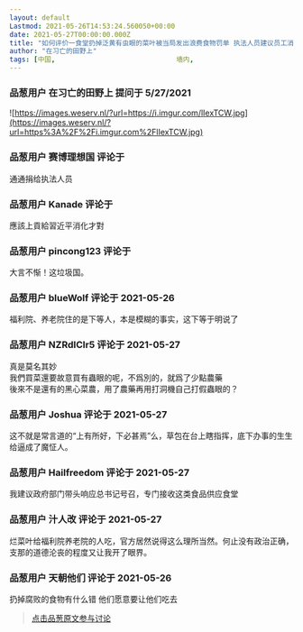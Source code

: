 ```yaml
---
layout: default
Lastmod: 2021-05-26T14:53:24.560050+00:00
date: 2021-05-27T00:00:00.000Z
title: "如何评价一食堂扔掉泛黄有虫眼的菜叶被当局发出浪费食物罚单 执法人员建议员工消化或捐给福利院跟养老院？"
author: "在习亡的田野上"
tags: [中国,								墙内,								食物]
---
```



### 品葱用户 **在习亡的田野上** 提问于 5/27/2021
    
![https://images.weserv.nl/?url=https://i.imgur.com/lIexTCW.jpg](https://images.weserv.nl/?url=https%3A%2F%2Fi.imgur.com%2FlIexTCW.jpg)
    
                

### 品葱用户 **赛博理想国** 评论于 
        
通通捐给执法人员
        
                

### 品葱用户 **Kanade** 评论于 
        
應該上貢給習近平消化才對
        
                

### 品葱用户 **pincong123** 评论于 
        
大言不惭！这垃圾国。
        
                

### 品葱用户 **blueWolf** 评论于 2021-05-26
        
福利院、养老院住的是下等人，本是模糊的事实，这下等于明说了
        
                

### 品葱用户 **NZRdlClr5** 评论于 2021-05-27
        
真是莫名其妙  
我們買菜還要故意買有蟲眼的呢，不爲別的，就爲了少點農藥  
後來不是還有的黑心菜農，用了農藥再用打洞機自己打假蟲眼的？
        
                

### 品葱用户 **Joshua** 评论于 2021-05-27
        
这不就是常言道的“上有所好，下必甚焉”么，草包在台上瞎指挥，底下办事的生生给逼成了魔怔人。
        
                

### 品葱用户 **Hailfreedom** 评论于 2021-05-27
        
我建议政府部门带头响应总书记号召，专门接收这类食品供应食堂
        
                

### 品葱用户 **汁人改** 评论于 2021-05-27
        
烂菜叶给福利院养老院的人吃，官方居然说得这么理所当然。何止没有政治正确，支那的道德沦丧的程度又让我开了眼界。
        
                

### 品葱用户 **天朝他们** 评论于 2021-05-26
        
扔掉腐败的食物有什么错 他们愿意要让他们吃去
        
                





> [点击品葱原文参与讨论](https://pincong.rocks/question/39029)


